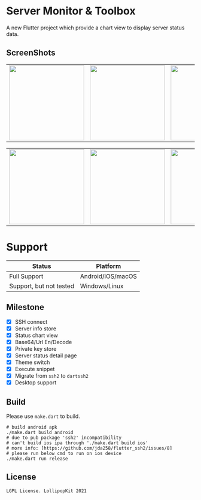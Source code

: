 # Server Monitor & Toolbox

A new Flutter project which provide a chart view to display server status data.

## ScreenShots
<table>
  <tr>
    <td>
	    <img width="200px" src="https://raw.githubusercontent.com/LollipopKit/flutter_server_monitor_toolbox/main/screenshots/IMG_3327.PNG">
    </td>
    <td>
	    <img width="200px" src="https://raw.githubusercontent.com/LollipopKit/flutter_server_monitor_toolbox/main/screenshots/IMG_3347.PNG">
    </td>
    <td>
	    <img width="200px" src="https://raw.githubusercontent.com/LollipopKit/flutter_server_monitor_toolbox/main/screenshots/detail.jpg">
    </td>
  </tr>
</table>
<table>
  <tr>
    <td>
	    <img width="200px" src="https://raw.githubusercontent.com/LollipopKit/flutter_server_monitor_toolbox/main/screenshots/IMG_3330.PNG">
    </td>
    <td>
	    <img width="200px" src="https://raw.githubusercontent.com/LollipopKit/flutter_server_monitor_toolbox/main/screenshots/IMG_3331.PNG">
    </td>
    <td>
	    <img width="200px" src="https://raw.githubusercontent.com/LollipopKit/flutter_server_monitor_toolbox/main/screenshots/IMG_3346.PNG">
    </td>
  </tr>
</table>

# Support
Status|Platform 
--|--|
Full Support|Android/iOS/macOS
Support, but not tested|Windows/Linux

## Milestone
- [x] SSH connect
- [x] Server info store
- [x] Status chart view
- [x] Base64/Url En/Decode
- [x] Private key store
- [x] Server status detail page
- [x] Theme switch
- [x] Execute snippet
- [x] Migrate from `ssh2` to `dartssh2`
- [x] Desktop support

## Build
Please use `make.dart` to build.
```shell
# build android apk
./make.dart build android
# due to pub package 'ssh2' incompatibility
# can't build ios ipa through './make.dart build ios'
# more info: [https://github.com/jda258/flutter_ssh2/issues/8]
# please run below cmd to run on ios device
./make.dart run release
```

## License
`LGPL License. LollipopKit 2021`
